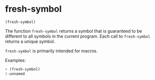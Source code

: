 # fresh-symbol

`(fresh-symbol)`

The function `fresh-symbol` returns a symbol that is guaranteed to be
different to all symbols in the current program. Each call to
`fresh-symbol` returns a unique symbol.

`fresh-symbol` is primarily intended for macros.

Examples:

```lisp
> (fresh-symbol)
1-unnamed
```
